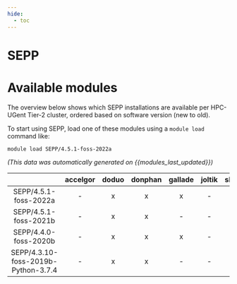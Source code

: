 ```yaml
---
hide:
  - toc
---
```


SEPP
====

# Available modules


The overview below shows which SEPP installations are available per HPC-UGent Tier-2 cluster, ordered based on software version (new to old).

To start using SEPP, load one of these modules using a `module load` command like:

```shell
module load SEPP/4.5.1-foss-2022a
```

*(This data was automatically generated on {{modules_last_updated}})*  

| |accelgor|doduo|donphan|gallade|joltik|shinx|skitty|
| :---: | :---: | :---: | :---: | :---: | :---: | :---: | :---: |
|SEPP/4.5.1-foss-2022a|-|x|x|x|-|-|-|
|SEPP/4.5.1-foss-2021b|-|x|x|-|-|-|-|
|SEPP/4.4.0-foss-2020b|-|x|x|x|-|-|-|
|SEPP/4.3.10-foss-2019b-Python-3.7.4|-|x|x|-|-|-|-|
